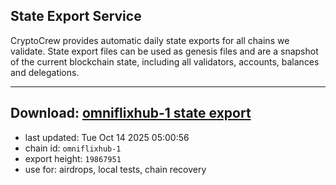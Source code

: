 ## State Export Service
CryptoCrew provides automatic daily state exports for all chains we validate. State export files can be used as genesis files and are a snapshot of the current blockchain state, including all validators, accounts, balances and delegations.

---
**Download: [omniflixhub-1 state export](https://dl-eu2.ccvalidators.com/SERVICE/omniflixhub/omniflixhub-1_export_19867951.json)**
---

- last updated: Tue Oct 14 2025 05:00:56
- chain id: `omniflixhub-1`
- export height: `19867951`
- use for: airdrops, local tests, chain recovery

